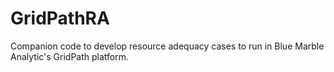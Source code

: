 # GridPathRA
Companion code to develop resource adequacy cases to run in Blue Marble Analytic's GridPath platform.
